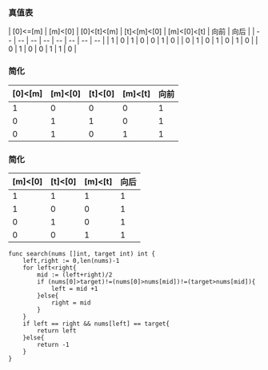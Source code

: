 ### 真值表
| [0]<=[m] | [m]<[0] | [0]<[t]<[m] | [t]<[m]<[0] | [m]<[0]<[t] | 向前 | 向后 |
| -- | -- | -- | -- | -- | -- | -- | -- |
| 1 | 0 | 1 | 0 | 0 | 1 | 0 |
| 0 | 1 | 0 | 1 | 0 | 1 | 0 |
| 0 | 1 | 0 | 0 | 1 | 1 | 0 |

### 简化
| [0]<[m] | [m]<[0] | [t]<[0] | [m]<[t] | 向前 |
| -- | -- | -- | -- | -- |
| 1 | 0 | 0 | 0 | 1 |
| 0 | 1 | 1 | 0 | 1 |
| 0 | 1 | 0 | 1 | 1 |

### 简化 
| [m]<[0] | [t]<[0] | [m]<[t] | 向后 |
| -- | -- | -- | -- |
| 1 | 1 | 1 | 1 |
| 1 | 0 | 0 | 1 |
| 0 | 1 | 0 | 1 |
| 0 | 0 | 1 | 1 |

```golang
func search(nums []int, target int) int {
    left,right := 0,len(nums)-1
    for left<right{
        mid := (left+right)/2
        if (nums[0]>target)!=(nums[0]>nums[mid])!=(target>nums[mid]){
            left = mid +1
        }else{
            right = mid
        }
    }
    if left == right && nums[left] == target{
        return left
    }else{
        return -1
    }
}
```